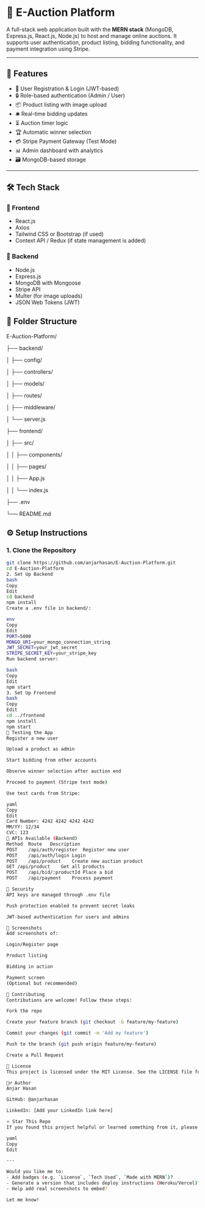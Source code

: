 # 🧾 E-Auction Platform

A full-stack web application built with the **MERN stack** (MongoDB, Express.js, React.js, Node.js) to host and manage online auctions. It supports user authentication, product listing, bidding functionality, and payment integration using Stripe.

---

## 🚀 Features

- 🧑 User Registration & Login (JWT-based)
- 🔒 Role-based authentication (Admin / User)
- 📦 Product listing with image upload
- 🛎️ Real-time bidding updates
- ⏳ Auction timer logic
- 🏆 Automatic winner selection
- 💳 Stripe Payment Gateway (Test Mode)
- 📊 Admin dashboard with analytics
- 🗃️ MongoDB-based storage

---

## 🛠️ Tech Stack

### 🔹 Frontend
- React.js
- Axios
- Tailwind CSS or Bootstrap (if used)
- Context API / Redux (if state management is added)

### 🔹 Backend
- Node.js
- Express.js
- MongoDB with Mongoose
- Stripe API
- Multer (for image uploads)
- JSON Web Tokens (JWT)

## 📁 Folder Structure

E-Auction-Platform/

├── backend/

│   ├── config/

│   ├── controllers/

│   ├── models/

│   ├── routes/

│   ├── middleware/

│   └── server.js

├── frontend/

│   ├── src/

│   │   ├── components/

│   │   ├── pages/

│   │   ├── App.js

│   │   └── index.js

├── .env

└── README.md


## ⚙️ Setup Instructions

### 1. Clone the Repository

```bash
git clone https://github.com/anjarhasan/E-Auction-Platform.git
cd E-Auction-Platform
2. Set Up Backend
bash
Copy
Edit
cd backend
npm install
Create a .env file in backend/:

env
Copy
Edit
PORT=5000
MONGO_URI=your_mongo_connection_string
JWT_SECRET=your_jwt_secret
STRIPE_SECRET_KEY=your_stripe_key
Run backend server:

bash
Copy
Edit
npm start
3. Set Up Frontend
bash
Copy
Edit
cd ../frontend
npm install
npm start
🧪 Testing the App
Register a new user

Upload a product as admin

Start bidding from other accounts

Observe winner selection after auction end

Proceed to payment (Stripe test mode)

Use test cards from Stripe:

yaml
Copy
Edit
Card Number: 4242 4242 4242 4242
MM/YY: 12/34
CVC: 123
🧰 APIs Available (Backend)
Method	Route	Description
POST	/api/auth/register	Register new user
POST	/api/auth/login	Login
POST	/api/product	Create new auction product
GET	/api/product	Get all products
POST	/api/bid/:productId	Place a bid
POST	/api/payment	Process payment

🔐 Security
API keys are managed through .env file

Push protection enabled to prevent secret leaks

JWT-based authentication for users and admins

📸 Screenshots
Add screenshots of:

Login/Register page

Product listing

Bidding in action

Payment screen
(Optional but recommended)

🤝 Contributing
Contributions are welcome! Follow these steps:

Fork the repo

Create your feature branch (git checkout -b feature/my-feature)

Commit your changes (git commit -m 'Add my feature')

Push to the branch (git push origin feature/my-feature)

Create a Pull Request

📄 License
This project is licensed under the MIT License. See the LICENSE file for more details.

🙋‍♂️ Author
Anjar Hasan

GitHub: @anjarhasan

LinkedIn: [Add your LinkedIn link here]

⭐ Star This Repo
If you found this project helpful or learned something from it, please give it a ⭐ to support the work.

yaml
Copy
Edit

---

Would you like me to:
- Add badges (e.g. `License`, `Tech Used`, `Made with MERN`)?
- Generate a version that includes deploy instructions (Heroku/Vercel)?
- Help add real screenshots to embed?

Let me know!
